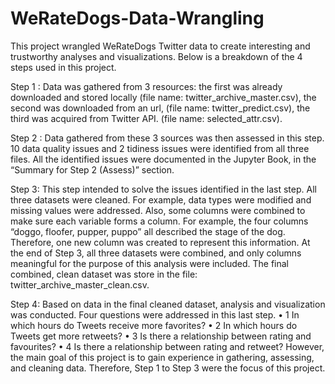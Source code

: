 # WeRateDogs-Data-Wrangling
This project wrangled WeRateDogs Twitter data to create interesting and trustworthy analyses and visualizations. Below is a breakdown of the 4 steps used in this project.

Step 1 : Data was gathered from 3 resources:
the first was already downloaded and stored locally (file name: twitter_archive_master.csv), the second was downloaded from an url, (file name: twitter_predict.csv), the third was acquired from Twitter API. (file name: selected_attr.csv).

Step 2 : Data gathered from these 3 sources was then assessed in this step. 10 data quality issues and 2 tidiness issues were identified from all three files. All the identified issues were documented in the Jupyter Book, in the “Summary for Step 2 (Assess)” section.

Step 3: This step intended to solve the issues identified in the last step. All three datasets were cleaned. For example, data types were modified and missing values were addressed. Also, some columns were combined to make sure each variable forms a column. For example, the four columns “doggo, floofer, pupper, puppo” all described the stage of the dog. Therefore, one new column was created to represent this information. At the end of Step 3, all three datasets were combined, and only columns meaningful for the purpose of this analysis were included. The final combined, clean dataset was store in the file: twitter_archive_master_clean.csv.

Step 4: Based on data in the final cleaned dataset, analysis and visualization was conducted. Four questions were addressed in this last step.
• 1 In which hours do Tweets receive more favorites?
• 2 In which hours do Tweets get more retweets?
• 3 Is there a relationship between rating and favourites?
• 4 Is there a relationship between rating and retweet?
However, the main goal of this project is to gain experience in gathering, assessing, and cleaning data. Therefore, Step 1 to Step 3 were the focus of this project.
